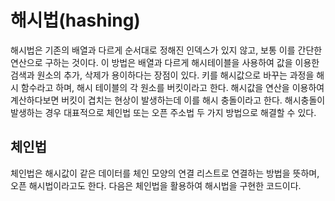 # 해시법(hashing)

해시법은 기존의 배열과 다르게 순서대로 정해진 인덱스가 있지 않고, 보통 이를 간단한 연산으로 구하는 것이다. 이 방법은 배열과 다르게 해시테이블을 사용하여 값을 이용한 검색과 원소의 추가, 삭제가 용이하다는 장점이 있다. 키를 해시값으로 바꾸는 과정을 해시 함수라고 하며, 해시 테이블의 각 원소를 버킷이라고 한다. 해시값을 연산을 이용하여 계산하다보면 버킷이 겹치는 현상이 발생하는데 이를 해시 충돌이라고 한다. 해시충돌이 발생하는 경우 대표적으로 체인법 또는 오픈 주소법 두 가지 방법으로 해결할 수 있다.

## 체인법

체인법은 해시값이 같은 데이터를 체인 모양의 연결 리스트로 연결하는 방법을 뜻하며, 오픈 해시법이라고도 한다. 다음은 체인법을 활용하여 해시법을 구현한 코드이다.
